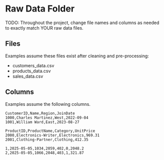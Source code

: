 # Raw Data Folder

TODO: Throughout the project, change file names and columns as needed to exactly match YOUR raw data files. 

## Files

Examples assume these files exist after cleaning and pre-processing: 

- customers_data.csv
- products_data.csv
- sales_data.csv

## Columns

Examples assume the following columns.

```
CustomerID,Name,Region,JoinDate
1000,Charles Martinez,West,2022-09-04
1001,William Ward,East,2023-08-27
```

```
ProductID,ProductName,Category,UnitPrice
2000,Electronics-Writer,Electronics,969.31
2001,Clothing-Partner,Clothing,412.35
```

```TransactionID,SaleDate,CustomerID,ProductID,StoreID,CampaignID,SaleAmount
1,2025-05-05,1034,2059,402,0,2048.2
2,2025-05-05,1066,2048,403,1,321.87
```
